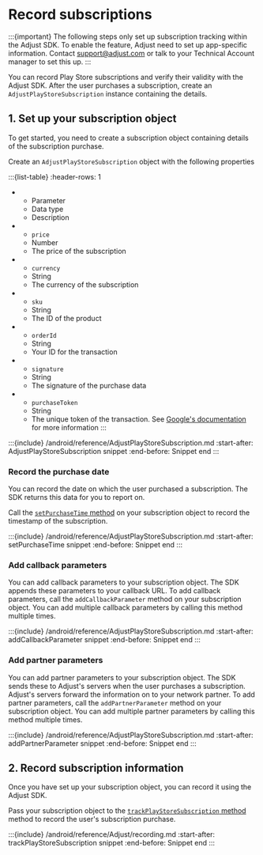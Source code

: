 # Record subscriptions

:::{important}
The following steps only set up subscription tracking within the Adjust SDK. To enable the feature, Adjust need to set up app-specific information. Contact <support@adjust.com> or talk to your Technical Account manager to set this up.
:::

You can record Play Store subscriptions and verify their validity with the Adjust SDK. After the user purchases a subscription, create an `AdjustPlayStoreSubscription` instance containing the details.

## 1. Set up your subscription object

To get started, you need to create a subscription object containing details of the subscription purchase.

Create an `AdjustPlayStoreSubscription` object with the following properties

:::{list-table}
:header-rows: 1

* - Parameter
   - Data type
   - Description
* - `price`
   - Number
   - The price of the subscription
* - `currency`
   - String
   - The currency of the subscription
* - `sku`
   - String
   -  The ID of the product
* - `orderId`
   - String
   - Your ID for the transaction
* - `signature`
   - String
   - The signature of the purchase data
* - `purchaseToken`
   - String
   - The unique token of the transaction. See [Google's documentation](https://developer.android.com/reference/com/android/billingclient/api/Purchase#getPurchaseToken()) for more information
:::

:::{include} /android/reference/AdjustPlayStoreSubscription.md
:start-after: AdjustPlayStoreSubscription snippet
:end-before: Snippet end
:::

### Record the purchase date

You can record the date on which the user purchased a subscription. The SDK returns this data for you to report on.

Call the [`setPurchaseTime` method](android-setPurchaseTime-invocation) on your subscription object to record the timestamp of the subscription.

:::{include} /android/reference/AdjustPlayStoreSubscription.md
:start-after: setPurchaseTime snippet
:end-before: Snippet end
:::

### Add callback parameters

You can add callback parameters to your subscription object. The SDK appends these parameters to your callback URL. To add callback parameters, call the `addCallbackParameter` method on your subscription object. You can add multiple callback parameters by calling this method multiple times.

:::{include} /android/reference/AdjustPlayStoreSubscription.md
:start-after: addCallbackParameter snippet
:end-before: Snippet end
:::

### Add partner parameters

You can add partner parameters to your subscription object. The SDK sends these to Adjust's servers when the user purchases a subscription. Adjust's servers forward the information on to your network partner. To add partner parameters, call the `addPartnerParameter` method on your subscription object. You can add multiple partner parameters by calling this method multiple times.

:::{include} /android/reference/AdjustPlayStoreSubscription.md
:start-after: addPartnerParameter snippet
:end-before: Snippet end
:::

## 2. Record subscription information

Once you have set up your subscription object, you can record it using the Adjust SDK.

Pass your subscription object to the [`trackPlayStoreSubscription` method](android-trackPlayStoreSubscription-invocation) method to record the user's subscription purchase.

:::{include} /android/reference/Adjust/recording.md
:start-after: trackPlayStoreSubscription snippet
:end-before: Snippet end
:::
